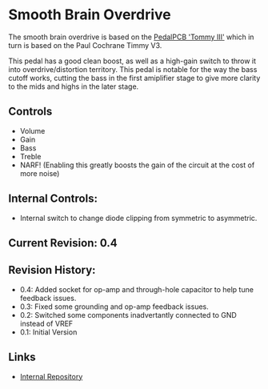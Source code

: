 # Smooth Brain Overdrive

The smooth brain overdrive is based on the [PedalPCB 'Tommy III'](https://www.pedalpcb.com/product/tommy/)
which in turn is based on the Paul Cochrane Timmy V3.

This pedal has a good clean boost, as well as a high-gain switch to throw it into overdrive/distortion
territory.  This pedal is notable for the way the bass cutoff works, cutting the bass in the first
amiplifier stage to give more clarity to the mids and highs in the later stage.

## Controls

* Volume
* Gain
* Bass
* Treble
* NARF! (Enabling this greatly boosts the gain of the circuit at the cost of more noise)

## Internal Controls:

* Internal switch to change diode clipping from symmetric to asymmetric.

## Current Revision: 0.4

## Revision History:

* 0.4:  Added socket for op-amp and through-hole capacitor to help tune feedback issues.
* 0.3:  Fixed some grounding and op-amp feedback issues.
* 0.2:  Switched some components inadvertantly connected to GND instead of VREF
* 0.1:  Initial Version

## Links

* [Internal Repository](https://github.com/z2amiller/fx-Tommy)
